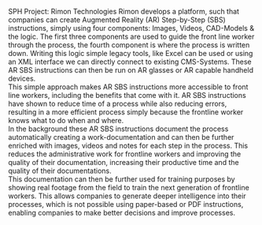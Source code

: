 SPH Project: Rimon Technologies
Rimon develops a platform, such that companies can create Augmented Reality (AR) Step-by-Step (SBS) instructions, simply using four components: Images, Videos, CAD-Models &amp; the logic. The first three components are used to guide the front line worker through the process, the fourth component is where the process is written down. Writing this logic simple legacy tools, like Excel can be used or using an XML interface we can directly connect to existing CMS-Systems. These AR SBS instructions can then be run on AR glasses or AR capable handheld devices.  
 This simple approach makes AR SBS instructions more accessible to front line workers, including the benefits that come with it. AR SBS instructions have shown to reduce time of a process while also reducing errors, resulting in a more efficient process simply because the frontline worker knows what to do when and where.  
 In the background these AR SBS instructions document the process automatically creating a work-documentation and can then be further enriched with images, videos and notes for each step in the process. This reduces the administrative work for frontline workers and improving the quality of their documentation, increasing their productive time and the quality of their documentations.  
This documentation can then be further used for training purposes by showing real footage from the field to train the next generation of frontline workers. This allows companies to generate deeper intelligence into their processes, which is not possible using paper-based or PDF instructions, enabling companies to make better decisions and improve processes.
